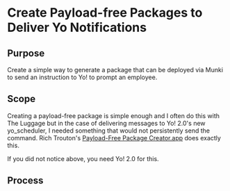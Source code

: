 # Create Payload-free Packages to Deliver Yo Notifications

## Purpose

Create a simple way to generate a package that can be deployed via Munki to send an instruction to Yo! to prompt an employee.

## Scope

Creating a payload-free package is simple enough and I often do this with The Luggage but in the case of delivering messages to Yo! 2.0's new yo_scheduler, I needed something that would not persistently send the command. Rich Trouton's [Payload-Free Package Creator.app](https://derflounder.wordpress.com/2015/05/21/payload-free-package-creator-app-revisited/#more-6806) does exactly this.

If you did not notice above, you need Yo! 2.0 for this.

## Process